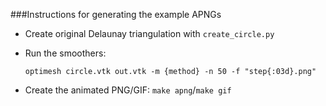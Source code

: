 ###Instructions for generating the example APNGs

* Create original Delaunay triangulation with `create_circle.py`

* Run the smoothers:
  ```
  optimesh circle.vtk out.vtk -m {method} -n 50 -f "step{:03d}.png"
  ```

* Create the animated PNG/GIF: `make apng`/`make gif`
